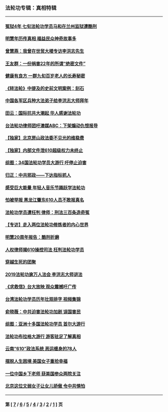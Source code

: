 ### 法轮功专辑：真相特辑
---
#### [冤狱4年 七旬法轮功学员马和在兰州监狱遭酷刑](../../pages/nf4389/n13304688.md?12280430) 
#### [明慧年历传真相 福益民众神奇故事多](../../pages/nf4389/n13294545.md?12280430) 
#### [曾慧燕：我曾在世贸大楼专访李洪志先生](../../pages/nf4389/n12898729.md?12280430) 
#### [王友群：一份祸害22年的所谓“绝密文件”](../../pages/nf4389/n12871750.md?12280430) 
#### [健康有良方 一群九旬百岁老人的长寿秘密](../../pages/nf4389/n12847475.md?12280430) 
#### [《转法轮》中提及的史前文明案例：刻石](../../pages/nf4389/n12758577.md?12280430) 
#### [中国各军区兵种大法弟子给李洪志大师拜年](../../pages/nf4389/n12750047.md?12280430) 
#### [田云：国际抗共大潮起 华人感谢法轮功](../../pages/nf4389/n12357708.md?12280430) 
#### [台法轮功律师团吁澳媒ABC：下架煽动仇恨报导](../../pages/nf4389/n12279917.md?12280430) 
#### [【独家】北京房山政法委不见光的维稳费](../../pages/nf4389/n12031979.md?12280430) 
#### [【独家】内部文件泄610超级权力未终止](../../pages/nf4389/n12023895.md?12280430) 
#### [组图：34国法轮功学员大游行 吁停止迫害](../../pages/nf4389/n11492658.md?12280430) 
#### [归正：中共邪政——下达指标抓人](../../pages/nf4389/n11474770.md?12280430) 
#### [感受巨大能量 年轻人音乐节踊跃学法轮功](../../pages/nf4389/n11441981.md?12280430) 
#### [怕被举报 黑龙江肇东610人员不敢报真名](../../pages/nf4389/n11436499.md?12280430) 
#### [法轮功学员遭枉判 律师：刑法三百条造奇冤](../../pages/nf4389/n11433943.md?12280430) 
#### [【专访】走入两位法轮功修炼者的内心世界](../../pages/nf4389/n11415623.md?12280430) 
#### [明慧20周年报告：酷刑折磨](../../pages/nf4389/n11387954.md?12280430) 
#### [人权律师揭610操控司法 枉判法轮功学员](../../pages/nf4389/n11313370.md?12280430) 
#### [穿越生死的团聚](../../pages/nf4389/n11258922.md?12280430) 
#### [2019法轮功逾万人法会 李洪志大师讲法](../../pages/nf4389/n11265303.md?12280430) 
#### [《求救信》台大放映 观众震撼吁广传](../../pages/nf4389/n10922251.md?12280430) 
#### [台湾法轮功学员历年壮观排字 视频集锦](../../pages/nf4389/n10878789.md?12280430) 
#### [俞晓薇：中共迫害法轮功加剧 误国害民](../../pages/nf4389/n10859260.md?12280430) 
#### [组图：亚洲十多国法轮功学员 首尔大游行](../../pages/nf4389/n10781149.md?12280430) 
#### [法轮功布拉格大游行 游客驻足了解真相](../../pages/nf4389/n10749360.md?12280430) 
#### [云南“610”政法系统 恶运缠身的78人](../../pages/nf4389/n10747534.md?12280430) 
#### [摆脱人生困境 美国女子重拾幸福](../../pages/nf4389/n10688678.md?12280430) 
#### [一位中国乡下老师 获美国参众两院关注](../../pages/nf4389/n10683927.md?12280430) 
#### [北京这位文弱女子让女儿骄傲 令中共惧怕](../../pages/nf4389/n10668341.md?12280430) 

---
#### 第 [ [7](./7.md?12280430) / [6](./6.md?12280430) / [5](./5.md?12280430) / [4](./4.md?12280430) / [3](./3.md?12280430) / [2](./2.md?12280430) / [1](./1.md?12280430) ] 页
